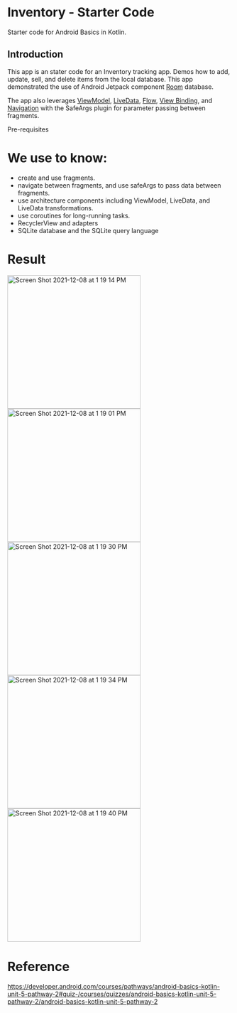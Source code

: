 Inventory - Starter Code
==================================

Starter code for Android Basics in Kotlin.

Introduction
------------

This app is an stater code for an Inventory tracking app. Demos how to add, update, sell, and delete
 items from the local database.
This app demonstrated
the use of Android Jetpack component [Room](https://developer.android.com/training/data-storage/room) database.  

The app also leverages [ViewModel](https://developer.android.com/topic/libraries/architecture/viewmodel),
[LiveData](https://developer.android.com/topic/libraries/architecture/livedata),
[Flow](https://developer.android.com/kotlin/flow),
[View Binding](https://developer.android.com/topic/libraries/view-binding),
and [Navigation](https://developer.android.com/topic/libraries/architecture/navigation/)
with the SafeArgs plugin for parameter passing between fragments.

Pre-requisites


# We use  to know:
-  create and use fragments.
-  navigate between fragments, and use safeArgs to pass data between fragments.
-  use architecture components including ViewModel, LiveData, and LiveData transformations.
-  use coroutines for long-running tasks.
-  RecyclerView and adapters
-  SQLite database and the SQLite query language


# Result

<img width="300" alt="Screen Shot 2021-12-08 at 1 19 14 PM" src="https://user-images.githubusercontent.com/92260200/145191720-ddd70ade-b954-4a15-8d8e-5381a6cdaba7.png"> <img width="300" alt="Screen Shot 2021-12-08 at 1 19 01 PM" src="https://user-images.githubusercontent.com/92260200/145191735-1c343ddd-e5a5-4778-bd5d-4ebf885c75f0.png"><img width="300" alt="Screen Shot 2021-12-08 at 1 19 30 PM" src="https://user-images.githubusercontent.com/92260200/145191705-bd2bfb52-5034-4c22-ad4f-dd61eadb83a5.png">  <img width="300" alt="Screen Shot 2021-12-08 at 1 19 34 PM" src="https://user-images.githubusercontent.com/92260200/145191697-781eeff5-28be-499f-ac62-7fcc960e8953.png"> <img width="300" alt="Screen Shot 2021-12-08 at 1 19 40 PM" src="https://user-images.githubusercontent.com/92260200/145191657-e2c73683-b5f6-4f54-b64d-aa19f6be7fd5.png">








# Reference 
https://developer.android.com/courses/pathways/android-basics-kotlin-unit-5-pathway-2#quiz-/courses/quizzes/android-basics-kotlin-unit-5-pathway-2/android-basics-kotlin-unit-5-pathway-2
